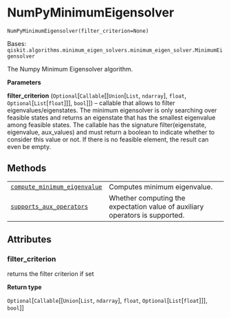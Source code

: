 # NumPyMinimumEigensolver

`NumPyMinimumEigensolver(filter_criterion=None)`

Bases: `qiskit.algorithms.minimum_eigen_solvers.minimum_eigen_solver.MinimumEigensolver`

The Numpy Minimum Eigensolver algorithm.

**Parameters**

**filter\_criterion** (`Optional`\[`Callable`\[\[`Union`\[`List`, `ndarray`], `float`, `Optional`\[`List`\[`float`]]], `bool`]]) – callable that allows to filter eigenvalues/eigenstates. The minimum eigensolver is only searching over feasible states and returns an eigenstate that has the smallest eigenvalue among feasible states. The callable has the signature filter(eigenstate, eigenvalue, aux\_values) and must return a boolean to indicate whether to consider this value or not. If there is no feasible element, the result can even be empty.

## Methods

|                                                                                                                                                                                                                                                  |                                                                              |
| ------------------------------------------------------------------------------------------------------------------------------------------------------------------------------------------------------------------------------------------------ | ---------------------------------------------------------------------------- |
| [`compute_minimum_eigenvalue`](qiskit.algorithms.NumPyMinimumEigensolver.compute_minimum_eigenvalue#qiskit.algorithms.NumPyMinimumEigensolver.compute_minimum_eigenvalue "qiskit.algorithms.NumPyMinimumEigensolver.compute_minimum_eigenvalue") | Computes minimum eigenvalue.                                                 |
| [`supports_aux_operators`](qiskit.algorithms.NumPyMinimumEigensolver.supports_aux_operators#qiskit.algorithms.NumPyMinimumEigensolver.supports_aux_operators "qiskit.algorithms.NumPyMinimumEigensolver.supports_aux_operators")                 | Whether computing the expectation value of auxiliary operators is supported. |

## Attributes

### filter\_criterion

returns the filter criterion if set

**Return type**

`Optional`\[`Callable`\[\[`Union`\[`List`, `ndarray`], `float`, `Optional`\[`List`\[`float`]]], `bool`]]
